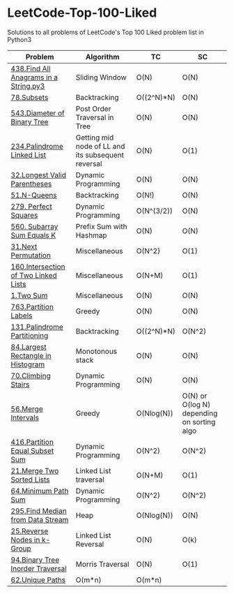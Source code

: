 # LeetCode-Top-100-Liked
Solutions to all problems of LeetCode's Top 100 Liked problem list in Python3

|Problem  | Algorithm|TC|SC|
|--|--|--|--|
| [438.Find All Anagrams in a String.py3](https://github.com/ankurvarma7/LeetCode-Top-100-Liked/blob/main/438.%20Find%20All%20Anagrams%20in%20a%20String.py3)| Sliding Window  |O(N) |O(N)
|[78.Subsets](https://github.com/ankurvarma7/LeetCode-Top-100-Liked/blob/main/78.%20Subsets.py3)|Backtracking|O((2^N)*N)|O(N)
|[543.Diameter of Binary Tree](https://github.com/ankurvarma7/LeetCode-Top-100-Liked/blob/main/543.%20Diameter%20of%20Binary%20Tree.py3)|Post Order Traversal in Tree|O(N)|O(N)
|[234.Palindrome Linked List](https://github.com/ankurvarma7/LeetCode-Top-100-Liked/blob/main/234.%20Palindrome%20Linked%20List.py3)|Getting mid node of LL and its subsequent reversal|O(N)|O(1)
|[32.Longest Valid Parentheses](https://github.com/ankurvarma7/LeetCode-Top-100-Liked/blob/main/32.%20Longest%20Valid%20Parentheses.py3)|Dynamic Programming|O(N)|O(N)
|[51.N-Queens](https://github.com/ankurvarma7/LeetCode-Top-100-Liked/blob/main/51.%20N-Queens.py3)|Backtracking|O(N!)|O(N)
|[279. Perfect Squares](https://github.com/ankurvarma7/LeetCode-Top-100-Liked/blob/main/279.%20Perfect%20Squares.py3)|Dynamic Programming|O(N^(3/2))|O(N)
|[560. Subarray Sum Equals K](https://github.com/ankurvarma7/LeetCode-Top-100-Liked/blob/main/560.%20Subarray%20Sum%20Equals%20K.py3)|Prefix Sum with Hashmap|O(N)|O(N)
|[31.Next Permutation](https://github.com/ankurvarma7/LeetCode-Top-100-Liked/blob/main/31.%20Next%20Permutation.py3)|Miscellaneous|O(N^2}|O(1)
|[160.Intersection of Two Linked Lists](https://github.com/ankurvarma7/LeetCode-Top-100-Liked/blob/main/160.%20Intersection%20of%20Two%20Linked%20Lists.py3)|Miscellaneous|O(N+M)|O(1)
|[1.Two Sum](https://github.com/ankurvarma7/LeetCode-Top-100-Liked/blob/main/1.%20Two%20Sum.py3)|Miscellaneous|O(N)|O(N)
|[763.Partition Labels](https://github.com/ankurvarma7/LeetCode-Top-100-Liked/blob/main/763.%20Partition%20Labels.py3)|Greedy|O(N)|O(N)
|[131.Palindrome Partitioning](https://github.com/ankurvarma7/LeetCode-Top-100-Liked/blob/main/131.%20Palindrome%20Partitioning.py3)|Backtracking|O((2^N)*N)|O(N^2)
|[84.Largest Rectangle in Histogram](https://github.com/ankurvarma7/LeetCode-Top-100-Liked/blob/main/84.%20Largest%20Rectangle%20in%20Histogram.py3)|Monotonous stack|O(N)|O(N)
|[70.Climbing Stairs](https://github.com/ankurvarma7/LeetCode-Top-100-Liked/blob/main/70.%20Climbing%20Stairs.py3)|Dynamic Programming|O(N)|O(N)
|[56.Merge Intervals](https://github.com/ankurvarma7/LeetCode-Top-100-Liked/blob/main/56.%20Merge%20Intervals.py3)|Greedy|O(Nlog(N))|O(N) or O(log N) depending on sorting algo
|[416.Partition Equal Subset Sum](https://github.com/ankurvarma7/LeetCode-Top-100-Liked/blob/main/416.%20Partition%20Equal%20Subset%20Sum.py3)|Dynamic Programming|O(N^2)|O(N^2)
|[21.Merge Two Sorted Lists](https://github.com/ankurvarma7/LeetCode-Top-100-Liked/blob/main/21.%20Merge%20Two%20Sorted%20Lists.py3)|Linked List traversal|O(N+M)|O(1)
|[64.Minimum Path Sum](https://github.com/ankurvarma7/LeetCode-Top-100-Liked/blob/main/64.%20Minimum%20Path%20Sum.py3)|Dynamic Programming|O(N^2)|O(N^2)
|[295.Find Median from Data Stream](https://github.com/ankurvarma7/LeetCode-Top-100-Liked/blob/main/295.%20Find%20Median%20from%20Data%20Stream.py3)|Heap|O(Nlog(N))|O(N)
|[25.Reverse Nodes in k-Group](https://github.com/ankurvarma7/LeetCode-Top-100-Liked/blob/main/25.%20Reverse%20Nodes%20in%20k-Group.py3)|Linked List Reversal|O(N)|O(k)
|[94.Binary Tree Inorder Traversal](https://github.com/ankurvarma7/LeetCode-Top-100-Liked/blob/main/94.%20Binary%20Tree%20Inorder%20Traversal.py3)|Morris Traversal|O(N)|O(1)
|[62.Unique Paths](https://github.com/ankurvarma7/LeetCode-Top-100-Liked/blob/main/62.%20Unique%20Paths.py3)|O(m*n)|O(m*n)
